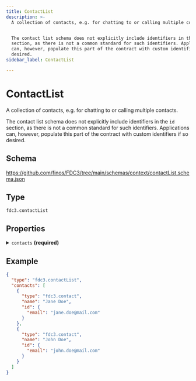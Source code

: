 ```yaml
---
title: ContactList
description: >-
  A collection of contacts, e.g. for chatting to or calling multiple contacts.


  The contact list schema does not explicitly include identifiers in the `id`
  section, as there is not a common standard for such identifiers. Applications
  can, however, populate this part of the contract with custom identifiers if so
  desired.
sidebar_label: ContactList

---
```


# ContactList

A collection of contacts, e.g. for chatting to or calling multiple contacts.

The contact list schema does not explicitly include identifiers in the `id` section, as there is not a common standard for such identifiers. Applications can, however, populate this part of the contract with custom identifiers if so desired.

## Schema

<https://github.com/finos/FDC3/tree/main/schemas/context/contactList.schema.json>

## Type

`fdc3.contactList`

## Properties

<details>
  <summary><code>contacts</code> <strong>(required)</strong></summary>

**type**: `array`

An array of contact contexts that forms the list.


**Example**: 
```json
[
  {
    "type": "fdc3.contact",
    "name": "Jane Doe",
    "id": {
      "email": "jane.doe@mail.com"
    }
  },
  {
    "type": "fdc3.contact",
    "name": "John Doe",
    "id": {
      "email": "john.doe@mail.com"
    }
  }
]
```

</details>

## Example

```json
{
  "type": "fdc3.contactList",
  "contacts": [
    {
      "type": "fdc3.contact",
      "name": "Jane Doe",
      "id": {
        "email": "jane.doe@mail.com"
      }
    },
    {
      "type": "fdc3.contact",
      "name": "John Doe",
      "id": {
        "email": "john.doe@mail.com"
      }
    }
  ]
}
```

